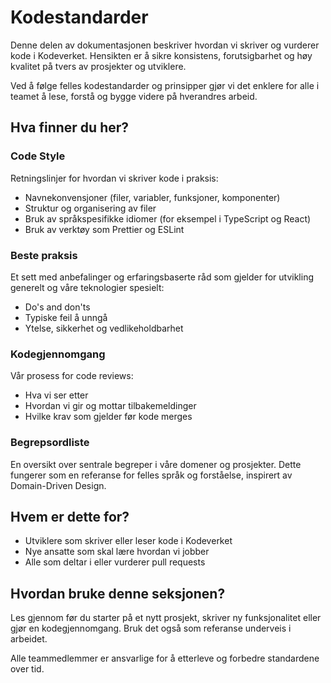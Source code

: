# Kodestandarder

Denne delen av dokumentasjonen beskriver hvordan vi skriver og vurderer kode i Kodeverket. Hensikten er å sikre konsistens, forutsigbarhet og høy kvalitet på tvers av prosjekter og utviklere.

Ved å følge felles kodestandarder og prinsipper gjør vi det enklere for alle i teamet å lese, forstå og bygge videre på hverandres arbeid.

## Hva finner du her?

### Code Style
Retningslinjer for hvordan vi skriver kode i praksis:
- Navnekonvensjoner (filer, variabler, funksjoner, komponenter)
- Struktur og organisering av filer
- Bruk av språkspesifikke idiomer (for eksempel i TypeScript og React)
- Bruk av verktøy som Prettier og ESLint

### Beste praksis
Et sett med anbefalinger og erfaringsbaserte råd som gjelder for utvikling generelt og våre teknologier spesielt:
- Do's and don'ts
- Typiske feil å unngå
- Ytelse, sikkerhet og vedlikeholdbarhet

### Kodegjennomgang
Vår prosess for code reviews:
- Hva vi ser etter
- Hvordan vi gir og mottar tilbakemeldinger
- Hvilke krav som gjelder før kode merges

### Begrepsordliste
En oversikt over sentrale begreper i våre domener og prosjekter. Dette fungerer som en referanse for felles språk og forståelse, inspirert av Domain-Driven Design.

## Hvem er dette for?

- Utviklere som skriver eller leser kode i Kodeverket
- Nye ansatte som skal lære hvordan vi jobber
- Alle som deltar i eller vurderer pull requests

## Hvordan bruke denne seksjonen?

Les gjennom før du starter på et nytt prosjekt, skriver ny funksjonalitet eller gjør en kodegjennomgang. Bruk det også som referanse underveis i arbeidet.

Alle teammedlemmer er ansvarlige for å etterleve og forbedre standardene over tid.
